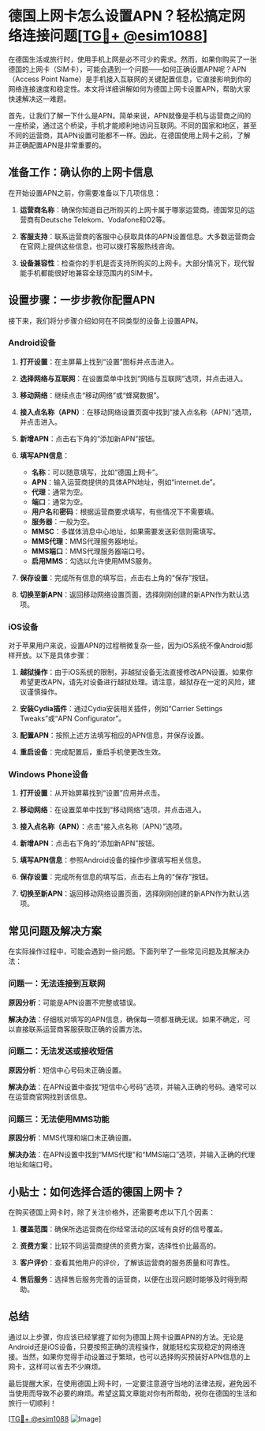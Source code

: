 # 德国上网卡怎么设置APN？轻松搞定网络连接问题[[TG💪+ @esim1088](https://t.me/s/esim1088)]

在德国生活或旅行时，使用手机上网是必不可少的需求。然而，如果你购买了一张德国的上网卡（SIM卡），可能会遇到一个问题——如何正确设置APN呢？APN（Access Point Name）是手机接入互联网的关键配置信息，它直接影响到你的网络连接速度和稳定性。本文将详细讲解如何为德国上网卡设置APN，帮助大家快速解决这一难题。

首先，让我们了解一下什么是APN。简单来说，APN就像是手机与运营商之间的一座桥梁，通过这个桥梁，手机才能顺利地访问互联网。不同的国家和地区，甚至不同的运营商，其APN设置可能都不一样。因此，在德国使用上网卡之前，了解并正确配置APN是非常重要的。

## 准备工作：确认你的上网卡信息

在开始设置APN之前，你需要准备以下几项信息：

1. **运营商名称**：确保你知道自己所购买的上网卡属于哪家运营商。德国常见的运营商有Deutsche Telekom、Vodafone和O2等。
   
2. **客服支持**：联系运营商的客服中心获取具体的APN设置信息。大多数运营商会在官网上提供这些信息，也可以拨打客服热线咨询。

3. **设备兼容性**：检查你的手机是否支持所购买的上网卡。大部分情况下，现代智能手机都能很好地兼容全球范围内的SIM卡。

## 设置步骤：一步步教你配置APN

接下来，我们将分步骤介绍如何在不同类型的设备上设置APN。

### Android设备

1. **打开设置**：在主屏幕上找到“设置”图标并点击进入。

2. **选择网络与互联网**：在设置菜单中找到“网络与互联网”选项，并点击进入。

3. **移动网络**：继续点击“移动网络”或“蜂窝数据”。

4. **接入点名称（APN）**：在移动网络设置页面中找到“接入点名称（APN）”选项，并点击进入。

5. **新增APN**：点击右下角的“添加新APN”按钮。

6. **填写APN信息**：
   - **名称**：可以随意填写，比如“德国上网卡”。
   - **APN**：输入运营商提供的具体APN地址，例如“internet.de”。
   - **代理**：通常为空。
   - **端口**：通常为空。
   - **用户名**和**密码**：根据运营商要求填写，有些情况下不需要填。
   - **服务器**：一般为空。
   - **MMSC**：多媒体消息中心地址，如果需要发送彩信则需填写。
   - **MMS代理**：MMS代理服务器地址。
   - **MMS端口**：MMS代理服务器端口号。
   - **启用MMS**：勾选以允许使用MMS服务。

7. **保存设置**：完成所有信息的填写后，点击右上角的“保存”按钮。

8. **切换至新APN**：返回移动网络设置页面，选择刚刚创建的新APN作为默认选项。

### iOS设备

对于苹果用户来说，设置APN的过程稍微复杂一些，因为iOS系统不像Android那样开放。以下是具体步骤：

1. **越狱操作**：由于iOS系统的限制，非越狱设备无法直接修改APN设置。如果你希望更改APN，请先对设备进行越狱处理。请注意，越狱存在一定的风险，建议谨慎操作。

2. **安装Cydia插件**：通过Cydia安装相关插件，例如“Carrier Settings Tweaks”或“APN Configurator”。

3. **配置APN**：按照上述方法填写相应的APN信息，并保存设置。

4. **重启设备**：完成配置后，重启手机使更改生效。

### Windows Phone设备

1. **打开设置**：从开始屏幕找到“设置”应用并点击。

2. **移动网络**：在设置菜单中找到“移动网络”选项，并点击进入。

3. **接入点名称（APN）**：点击“接入点名称（APN）”选项。

4. **新增APN**：点击右下角的“添加新APN”按钮。

5. **填写APN信息**：参照Android设备的操作步骤填写相关信息。

6. **保存设置**：完成所有信息的填写后，点击右上角的“保存”按钮。

7. **切换至新APN**：返回移动网络设置页面，选择刚刚创建的新APN作为默认选项。

## 常见问题及解决方案

在实际操作过程中，可能会遇到一些问题。下面列举了一些常见问题及其解决办法：

### 问题一：无法连接到互联网

**原因分析**：可能是APN设置不完整或错误。

**解决办法**：仔细核对填写的APN信息，确保每一项都准确无误。如果不确定，可以直接联系运营商客服获取正确的设置方法。

### 问题二：无法发送或接收短信

**原因分析**：短信中心号码未正确设置。

**解决办法**：在APN设置中查找“短信中心号码”选项，并输入正确的号码。通常可以在运营商官网找到该信息。

### 问题三：无法使用MMS功能

**原因分析**：MMS代理和端口未正确设置。

**解决办法**：在APN设置中找到“MMS代理”和“MMS端口”选项，并输入正确的代理地址和端口号。

## 小贴士：如何选择合适的德国上网卡？

在购买德国上网卡时，除了关注价格外，还需要考虑以下几个因素：

1. **覆盖范围**：确保所选运营商在你经常活动的区域有良好的信号覆盖。

2. **资费方案**：比较不同运营商提供的资费方案，选择性价比最高的。

3. **客户评价**：查看其他用户的评价，了解该运营商的服务质量和可靠性。

4. **售后服务**：选择售后服务完善的运营商，以便在出现问题时能够及时得到帮助。

## 总结

通过以上步骤，你应该已经掌握了如何为德国上网卡设置APN的方法。无论是Android还是iOS设备，只要按照正确的流程操作，就能轻松实现稳定的网络连接。当然，如果你觉得手动设置过于繁琐，也可以选择购买预装好APN信息的上网卡，这样可以省去不少麻烦。

最后提醒大家，在使用德国上网卡时，一定要注意遵守当地的法律法规，避免因不当使用而导致不必要的麻烦。希望这篇文章能对你有所帮助，祝你在德国的生活和旅行一切顺利！

[[TG💪+ @esim1088](https://t.me/s/esim1088) ![Image](https://i.postimg.cc/4NQfJmqS/Snipaste-2025-05-13-00-14-12.png)]